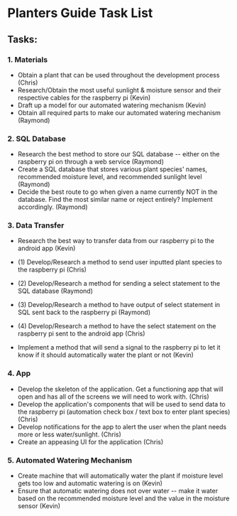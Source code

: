 # Planters Guide Task List

## Tasks:

### 1. Materials
- Obtain a plant that can be used throughout the development process (Chris)
- Research/Obtain the most useful sunlight & moisture sensor and their respective cables for the raspberry pi (Kevin)
- Draft up a model for our automated watering mechanism (Kevin)
- Obtain all required parts to make our automated watering mechanism (Raymond)

### 2. SQL Database
- Research the best method to store our SQL database -- either on the raspberry pi on through a web service (Raymond)
- Create a SQL database that stores various plant species' names, recommended moisture level, and recommended sunlight level (Raymond)
- Decide the best route to go when given a name currently NOT in the database. Find the most similar name or reject entirely? Implement accordingly. (Raymond)

### 3. Data Transfer
-  Research the best way to transfer data from our raspberry pi to the android app (Kevin)

- (1) Develop/Research a method to send user inputted plant species to the raspberry pi (Chris)
- (2) Develop/Research a method for sending a select statement to the SQL database (Raymond)
- (3) Develop/Research a method to have output of select statement in SQL sent back to the raspberry pi (Raymond)
- (4) Develop/Research a method to have the select statement on the raspberry pi sent to the android app (Chris)

- Implement a method that will send a signal to the raspberry pi to let it know if it should automatically water the plant or not (Kevin)

### 4. App
- Develop the skeleton of the application. Get a functioning app that will open and has all of the screens we will need to work with. (Chris)
- Develop the application's components that will be used to send data to the raspberry pi (automation check box / text box to enter plant species) (Chris)
- Develop notifications for the app to alert the user when the plant needs more or less water/sunlight. (Chris)
- Create an appeasing UI for the application (Chris)

### 5. Automated Watering Mechanism
- Create machine that will automatically water the plant if moisture level gets too low and automatic watering is on (Kevin)
- Ensure that automatic watering does not over water -- make it water based on the recommended moisture level and the value in the moisture sensor (Kevin)